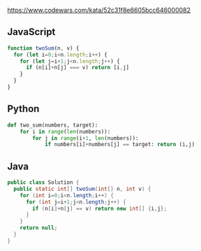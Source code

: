 https://www.codewars.com/kata/52c31f8e6605bcc646000082

## JavaScript
```js
function twoSum(n, v) {
  for (let i=0;i<n.length;i++) {
    for (let j=i+1;j<n.length;j++) {
      if (n[i]+n[j] === v) return [i,j]
    }
  }
}
```

## Python
```python
def two_sum(numbers, target):
    for i in range(len(numbers)):
        for j in range(i+1, len(numbers)):
            if numbers[i]+numbers[j] == target: return (i,j)
```

## Java
```java
public class Solution {
  public static int[] twoSum(int[] n, int v) {
    for (int i=0;i<n.length;i++) {
      for (int j=i+1;j<n.length;j++) {
        if (n[i]+n[j] == v) return new int[] {i,j};
      }
    }
    return null;
  }
}
```